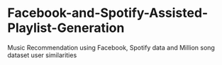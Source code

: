 # Facebook-and-Spotify-Assisted-Playlist-Generation
Music Recommendation using Facebook, Spotify data and Million song dataset user similarities
